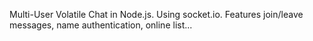 Multi-User Volatile Chat in Node.js. Using socket.io. Features join/leave messages, name authentication, online list...